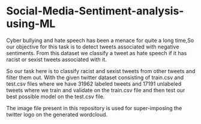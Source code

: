 # Social-Media-Sentiment-analysis-using-ML

Cyber bullying and hate speech has been a menace for quite a long time,So our objective for this task is to detect tweets associated with negative sentiments.
From this dataset we classify a tweet as hate speech if it has racist or sexist tweets associated with it.

So our task here is to classify racist and sexist tweets from other tweets and filter them out.
With the given twitter dataset consisting of train.csv and test.csv files where we have 31962 labeled tweets and 17191 unlabeled tweets where we train and validate on the train.csv file and then test our best possible model on the test.csv file.

The image file present in this repository is used for super-imposing the twitter logo on the generated wordcloud.
